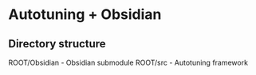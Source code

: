 

Autotuning + Obsidian
=====================




Directory structure
-------------------

ROOT/Obsidian    -  Obsidian submodule 
ROOT/src         -  Autotuning framework 